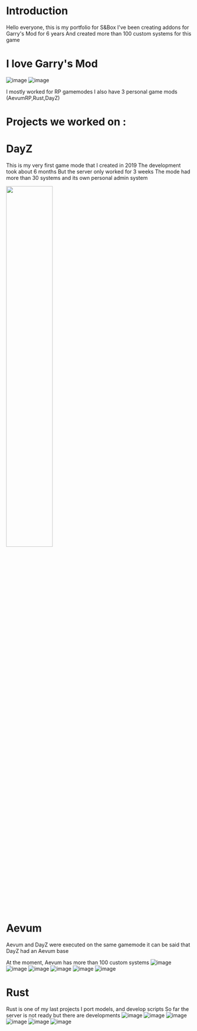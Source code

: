 # Introduction
Hello everyone, this is my portfolio for S&Box
I've been creating addons for Garry's Mod for 6 years
And created more than 100 custom systems for this game

# I love Garry's Mod
![image](https://user-images.githubusercontent.com/82381225/120950499-928d2700-c74f-11eb-9598-6e3c45dba3d5.png)
![image](https://user-images.githubusercontent.com/82381225/120950702-f9aadb80-c74f-11eb-8002-eb469865a2b3.png)


I mostly worked for RP gamemodes
I also have 3 personal game mods (AevumRP,Rust,DayZ)

# Projects we worked on :

# DayZ
This is my very first game mode that I created in 2019
The development took about 6 months
But the server only worked for 3 weeks
The mode had more than 30 systems and its own personal admin system

[<img src="https://img.youtube.com/vi/NYu7pBk668c/maxresdefault.jpg" width="50%">](https://youtu.be/NYu7pBk668c)

# Aevum
Aevum and DayZ were executed on the same gamemode it
can be said that DayZ had an Aevum base

At the moment, Aevum has more than 100 custom systems
![image](https://user-images.githubusercontent.com/82381225/120371885-21004380-c31f-11eb-9d44-f97f749893c3.png)
![image](https://user-images.githubusercontent.com/82381225/120371896-278ebb00-c31f-11eb-8cba-d5720d36e2cd.png)
![image](https://user-images.githubusercontent.com/82381225/120371910-2d849c00-c31f-11eb-8cc1-d3d4e57ada3f.png)
![image](https://user-images.githubusercontent.com/82381225/120371932-3a08f480-c31f-11eb-89ac-60a424332555.png)
![image](https://user-images.githubusercontent.com/82381225/120371966-455c2000-c31f-11eb-9a17-467e679a20e0.png)
![image](https://user-images.githubusercontent.com/82381225/120951453-83a77400-c751-11eb-9b39-c01652aad9dd.png)

# Rust
Rust is one of my last projects
I port models, and develop scripts
So far the server is not ready but there are developments
![image](https://user-images.githubusercontent.com/82381225/120372284-a5eb5d00-c31f-11eb-91ba-770d173c8f7e.png)
![image](https://user-images.githubusercontent.com/82381225/120372313-b3a0e280-c31f-11eb-9053-406c4a7589f3.png)
![image](https://user-images.githubusercontent.com/82381225/120372322-b8659680-c31f-11eb-8ffc-71b7a427a602.png)
![image](https://user-images.githubusercontent.com/82381225/120372500-ed71e900-c31f-11eb-8b06-15017a4bdf35.png)
![image](https://user-images.githubusercontent.com/82381225/120372522-f662ba80-c31f-11eb-8ce2-588dfd4674cb.png)
![image](https://user-images.githubusercontent.com/82381225/120372533-fa8ed800-c31f-11eb-923f-af74b5e0a511.png)



